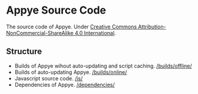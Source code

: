 # Appye Source Code

The source code of Appye.
Under [	Creative Commons Attribution-NonCommercial-ShareAlike 4.0 International](https://creativecommons.org/licenses/by-nc-sa/4.0/).

## Structure
- Builds of Appye wihout auto-updating and script caching. [/builds/offline/](https://git.basicfan.eu.org/lucky/Appye-Source/src/branch/builds/offline)
- Builds of auto-updating Appye. [/builds/online/](https://git.basicfan.eu.org/lucky/Appye-Source/src/branch/builds/online)
- Javascript source code. [/js/](https://git.basicfan.eu.org/lucky/Appye-Source/src/branch/main/js)
- Dependencies of Appye. [/dependencies/](https://git.basicfan.eu.org/lucky/Appye-Source/src/branch/main/dependencies)
